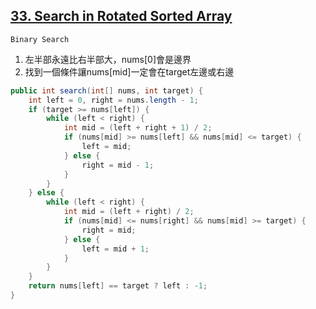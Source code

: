 [33. Search in Rotated Sorted Array](https://leetcode.com/problems/search-in-rotated-sorted-array/)
---

`Binary Search`

1. 左半部永遠比右半部大，nums[0]會是邊界
2. 找到一個條件讓nums[mid]一定會在target左邊或右邊

```java
public int search(int[] nums, int target) {
    int left = 0, right = nums.length - 1;
    if (target >= nums[left]) {
        while (left < right) {
            int mid = (left + right + 1) / 2;
            if (nums[mid] >= nums[left] && nums[mid] <= target) {
                left = mid;
            } else {
                right = mid - 1;
            }
        }
    } else {
        while (left < right) {
            int mid = (left + right) / 2;
            if (nums[mid] <= nums[right] && nums[mid] >= target) {
                right = mid;
            } else {
                left = mid + 1;
            }
        }
    }
    return nums[left] == target ? left : -1;
}
```
